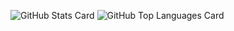 ![GitHub Stats Card](https://github-readme-stats.vercel.app/api?username=toshi-pono&count_private=true&theme=vue)
![GitHub Top Languages Card](https://github-readme-stats.vercel.app/api/top-langs/?username=zizi4n5&layout=compact&theme=vue)

<!--
**toshi-pono/toshi-pono** is a ✨ _special_ ✨ repository because its `README.md` (this file) appears on your GitHub profile.

Here are some ideas to get you started:

- 🔭 I’m currently working on ...
- 🌱 I’m currently learning ...
- 👯 I’m looking to collaborate on ...
- 🤔 I’m looking for help with ...
- 💬 Ask me about ...
- 📫 How to reach me: ...
- 😄 Pronouns: ...
- ⚡ Fun fact: ...
-->
